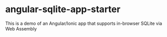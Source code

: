 # angular-sqlite-app-starter

This is a demo of an Angular/Ionic app that supports in-browser SQLite via Web Assembly
